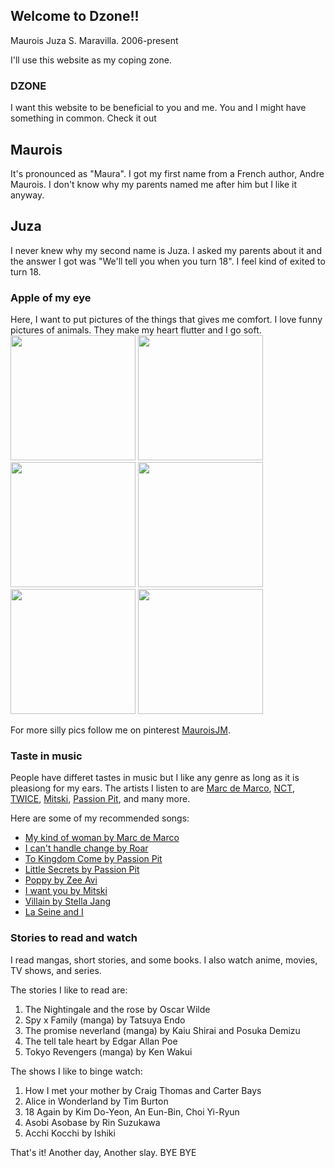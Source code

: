 ## Welcome to Dzone!!
Maurois Juza S. Maravilla. 2006-present

I'll use this website as my coping zone. 
### DZONE

I want this website to be beneficial to you and me. You and I might have something in common. Check it out 

## Maurois
It's pronounced as "Maura". I got my first name from a French author, Andre Maurois. I don't know why my parents named me after him but I like it anyway.  
## Juza
I never knew why my second name is Juza. I asked my parents about it and the answer I got was "We'll tell you when you turn 18". I feel kind of exited to turn 18.

### Apple of my eye

Here, I want to put pictures of the things that gives me comfort. 
I love funny pictures of animals. They make my heart flutter and I go soft.
<img src="https://i.pinimg.com/originals/72/da/b4/72dab448bb367be81aa25499816ac68c.jpg" width="200">
<img src="https://i.pinimg.com/originals/ab/cc/b8/abccb8d87d82794374901f4aa03eda5e.jpg" width="200">
<img src="https://i.pinimg.com/originals/2e/dc/af/2edcaf5aa9e9fdcd0f1841c794226eb1.jpg" width="200">
<img src="https://i.pinimg.com/originals/50/22/ec/5022ecf610b3c1a4b517fddf2b698158.png" width="200">
<img src="https://i.pinimg.com/originals/74/19/22/741922dd300dc1f346dceecd71485a5a.jpg" width="200">
<img src="https://i.pinimg.com/originals/0a/85/f7/0a85f788cd0a1fab9199c4a17f5136e6.jpg" width="200">    
     
     
For more silly pics follow me on pinterest [MauroisJM](https://www.pinterest.ph/chrielaunee/_saved/).

### Taste in music
People have differet tastes in music but I like any genre as long as it is pleasiong for my ears. The artists I listen to are [Marc de Marco](https://www.youtube.com/channel/UCqnMk5GA1spXDiHYFcPN-eA), [NCT](https://www.youtube.com/c/nctsmtown), [TWICE](https://www.youtube.com/channel/UCzgxx_DM2Dcb9Y1spb9mUJA), [Mitski](https://www.youtube.com/channel/UC-GjYlrAWIHgwNDnbFHZ77g), [Passion Pit](https://www.youtube.com/channel/UCntk9NLvX49igtJnFY2IaIQ), and many more.

Here are some of my recommended songs:
- [My kind of woman by Marc de Marco](https://youtu.be/_R3B2Xr8kwQ)
- [I can't handle change by Roar](https://youtu.be/R7IQ9dpxxJY)
- [To Kingdom Come by Passion Pit](https://youtu.be/xh0ueJN5rvA)
- [Little Secrets by Passion Pit](https://youtu.be/ScC_pi3PJ9k)
- [Poppy by Zee Avi](https://youtu.be/zRTodeBE-so)
- [I want you by Mitski](https://youtu.be/1-kO12tP3SE)
- [Villain by Stella Jang](https://youtu.be/R-kWrXyIe4k)
- [La Seine and I](https://youtu.be/S2V6jF79X7Q)

### Stories to read and watch
I read mangas, short stories, and some books.
I also watch anime, movies, TV shows, and series.

The stories I like to read are:
1. The Nightingale and the rose by Oscar Wilde
2. Spy x Family (manga) by Tatsuya Endo
3. The promise neverland (manga) by Kaiu Shirai and Posuka Demizu
4. The tell tale heart by Edgar Allan Poe
5. Tokyo Revengers (manga) by Ken Wakui

The shows I like to binge watch:
1. How I met your mother by Craig Thomas and Carter Bays
2. Alice in Wonderland by Tim Burton
3. 18 Again by Kim Do-Yeon, An Eun-Bin, Choi Yi-Ryun
4. Asobi Asobase by Rin Suzukawa
5. Acchi Kocchi by Ishiki

That's it! Another day, Another slay. BYE BYE

